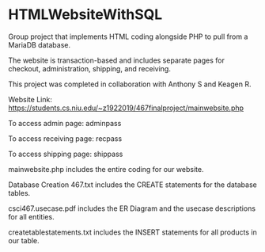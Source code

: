# HTMLWebsiteWithSQL
Group project that implements HTML coding alongside PHP to pull from a MariaDB database.

The website is transaction-based and includes separate pages for checkout, administration, shipping, and receiving.

This project was completed in collaboration with Anthony S and Keagen R.

Website Link: https://students.cs.niu.edu/~z1922019/467finalproject/mainwebsite.php

To access admin page: adminpass

To access receiving page: recpass

To access shipping page: shippass

mainwebsite.php includes the entire coding for our website.

Database Creation 467.txt includes the CREATE statements for the database tables.

csci467.usecase.pdf includes the ER Diagram and the usecase descriptions for all entities.

createtablestatements.txt includes the INSERT statements for all products in our table.
